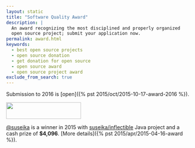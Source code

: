 ```yaml
---
layout: static
title: "Software Quality Award"
description: |
  An award recognizing the most disciplined and properly organized
  open source project; submit your application now.
permalink: award.html
keywords:
  - best open source projects
  - open source donation
  - get donation for open source
  - open source award
  - open source project award
exclude_from_search: true
---
```


Submission to 2016 is [open]({% pst 2015/oct/2015-10-17-award-2016 %}).

<img src="http://img.teamed.io/award/2015/winner.png"
  style="width:203px;height:45px;"/>

[@suseika](https://github.com/suseika) is a winner in 2015
with [suseika/inflectible](https://github.com/suseika/inflectible) Java
project and a cash prize of **$4,096**.
[More details]({% pst 2015/apr/2015-04-16-award %}).
